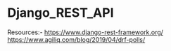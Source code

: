 # Django_REST_API
Resources:-
          https://www.django-rest-framework.org/
          https://www.agiliq.com/blog/2019/04/drf-polls/
          
